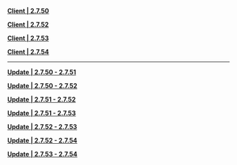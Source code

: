 **[Client | 2.7.50](https://autopatchhkwstest.yuanshen.com/client_app/download/beta_pc/20220516111633_WUVnBZN1Z5GKS2zT/GenshinImpact_2.7.50_beta.zip)**

**[Client | 2.7.52](https://autopatchhkwstest.yuanshen.com/client_app/download/beta_pc/20220527104609_HRryF56u2UIpBTrm/GenshinImpact_2.7.52_beta.zip)**

**[Client | 2.7.53](https://autopatchhkwstest.yuanshen.com/client_app/download/beta_pc/20220602123952_0DleoDsidxMurQJ5/GenshinImpact_2.7.53_beta.zip)**

**[Client | 2.7.54](https://autopatchhkwstest.yuanshen.com/client_app/download/beta_pc/20220609103834_Nwav7NbgEAOWS3b2/GenshinImpact_2.7.54_beta.zip)**

-----

**[Update | 2.7.50 - 2.7.51](https://autopatchhk.yuanshen.com/client_app/beta_update/hk4e_global/30/game_2.7.50_2.7.51_hdiff_xP1tX2wvcYJiAkmS.zip)**

**[Update | 2.7.50 - 2.7.52](https://autopatchhk.yuanshen.com/client_app/beta_update/hk4e_global/30/game_2.7.50_2.7.52_hdiff_V6en1IxgbrshzAR4.zip)**

**[Update | 2.7.51 - 2.7.52](https://autopatchhk.yuanshen.com/client_app/beta_update/hk4e_global/30/game_2.7.51_2.7.52_hdiff_XaEvVTkF761R5PcN.zip)**

**[Update | 2.7.51 - 2.7.53](https://autopatchhk.yuanshen.com/client_app/beta_update/hk4e_global/30/game_2.7.51_2.7.53_hdiff_KTvacLbt95FysqSP.zip)**

**[Update | 2.7.52 - 2.7.53](https://autopatchhk.yuanshen.com/client_app/beta_update/hk4e_global/30/game_2.7.52_2.7.53_hdiff_1YsFV6ErTaj4gyIK.zip)**

**[Update | 2.7.52 - 2.7.54](https://autopatchhk.yuanshen.com/client_app/beta_update/hk4e_global/30/game_2.7.52_2.7.54_hdiff_Wqnj3HkvJsbXRAYf.zip)**

**[Update | 2.7.53 - 2.7.54](https://autopatchhk.yuanshen.com/client_app/beta_update/hk4e_global/30/game_2.7.53_2.7.54_hdiff_WowROmNAziS2VQqP.zip)**